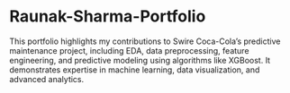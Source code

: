 # Raunak-Sharma-Portfolio
This portfolio highlights my contributions to Swire Coca-Cola’s predictive maintenance project, including EDA, data preprocessing, feature engineering, and predictive modeling using algorithms like XGBoost. It demonstrates expertise in machine learning, data visualization, and advanced analytics.

